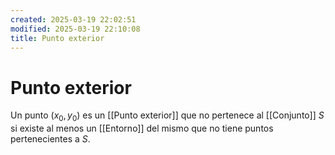 ```yaml
---
created: 2025-03-19 22:02:51
modified: 2025-03-19 22:10:08
title: Punto exterior
---
```


# Punto exterior

Un punto $(x_0, y_0)$ es un [[Punto exterior]] que no pertenece al [[Conjunto]] $S$ si existe al menos un [[Entorno]] del mismo que no tiene puntos pertenecientes a $S$.
